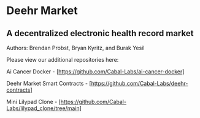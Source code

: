 # Deehr Market
## A decentralized electronic health record market 

Authors: Brendan Probst, Bryan Kyritz, and Burak Yesil 

Please view our additional repositories here: 

Ai Cancer Docker - [https://github.com/Cabal-Labs/ai-cancer-docker] 

Deehr Market Smart Contracts - [https://github.com/Cabal-Labs/deehr-contracts]

Mini Lilypad Clone - [https://github.com/Cabal-Labs/lilypad_clone/tree/main]
